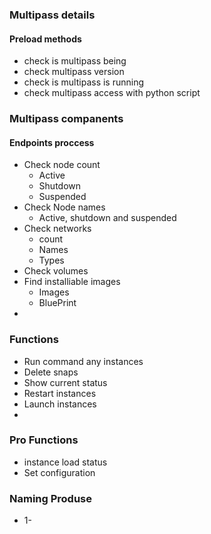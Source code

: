### Multipass details
#### Preload methods
- check is multipass being
- check multipass version
- check is multipass is running
- check multipass access with python script


### Multipass companents 
#### Endpoints proccess
- Check node count 
  - Active
  - Shutdown
  - Suspended
- Check Node names
  - Active, shutdown and suspended 
- Check networks
  - count
  - Names
  - Types
- Check volumes
- Find installiable images
  - Images
  - BluePrint
- 


### Functions

- Run command any instances
- Delete snaps
- Show current status
- Restart instances
- Launch instances
-  


### Pro Functions

- instance load status
- Set configuration

### Naming Produse

- 1- 